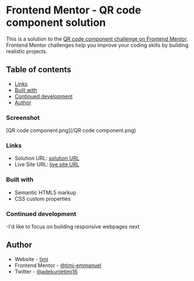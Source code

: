 # Frontend Mentor - QR code component solution

This is a solution to the [QR code component challenge on Frontend Mentor](https://www.frontendmentor.io/challenges/qr-code-component-iux_sIO_H). Frontend Mentor challenges help you improve your coding skills by building realistic projects. 

## Table of contents
  - [Links](#links)
  - [Built with](#built-with) 
  - [Continued development](#continued-development)
  - [Author](#author)

### Screenshot

[QR code component.png](/QR code component.png)
 
### Links

- Solution URL: [solution URL](https://github.com/timi-emmanuel/first-repository)
- Live Site URL: [live site URL](https://timi-emmanuel.github.io/first-repository/)

### Built with

- Semantic HTML5 markup
- CSS custom properties
### Continued development
-I'd like to focus on building responsive webpages next

## Author

- Website - [timi](https://www.your-site.com)
- Frontend Mentor - [@timi-emmanuel](https://www.frontendmentor.io/profile/timi-emmanuel)
- Twitter - [@adekunletimi16](https://www.twitter.com/adekunletimi16)


